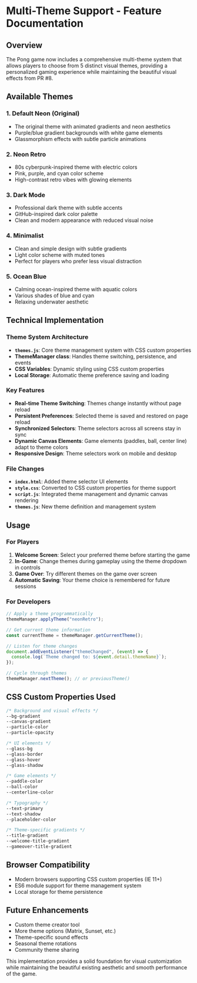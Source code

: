 # Multi-Theme Support - Feature Documentation

## Overview

The Pong game now includes a comprehensive multi-theme system that allows players to choose from 5 distinct visual themes, providing a personalized gaming experience while maintaining the beautiful visual effects from PR #8.

## Available Themes

### 1. **Default Neon** (Original)

- The original theme with animated gradients and neon aesthetics
- Purple/blue gradient backgrounds with white game elements
- Glassmorphism effects with subtle particle animations

### 2. **Neon Retro**

- 80s cyberpunk-inspired theme with electric colors
- Pink, purple, and cyan color scheme
- High-contrast retro vibes with glowing elements

### 3. **Dark Mode**

- Professional dark theme with subtle accents
- GitHub-inspired dark color palette
- Clean and modern appearance with reduced visual noise

### 4. **Minimalist**

- Clean and simple design with subtle gradients
- Light color scheme with muted tones
- Perfect for players who prefer less visual distraction

### 5. **Ocean Blue**

- Calming ocean-inspired theme with aquatic colors
- Various shades of blue and cyan
- Relaxing underwater aesthetic

## Technical Implementation

### Theme System Architecture

- **`themes.js`**: Core theme management system with CSS custom properties
- **ThemeManager class**: Handles theme switching, persistence, and events
- **CSS Variables**: Dynamic styling using CSS custom properties
- **Local Storage**: Automatic theme preference saving and loading

### Key Features

- **Real-time Theme Switching**: Themes change instantly without page reload
- **Persistent Preferences**: Selected theme is saved and restored on page reload
- **Synchronized Selectors**: Theme selectors across all screens stay in sync
- **Dynamic Canvas Elements**: Game elements (paddles, ball, center line) adapt to theme colors
- **Responsive Design**: Theme selectors work on mobile and desktop

### File Changes

- **`index.html`**: Added theme selector UI elements
- **`style.css`**: Converted to CSS custom properties for theme support
- **`script.js`**: Integrated theme management and dynamic canvas rendering
- **`themes.js`**: New theme definition and management system

## Usage

### For Players

1. **Welcome Screen**: Select your preferred theme before starting the game
2. **In-Game**: Change themes during gameplay using the theme dropdown in controls
3. **Game Over**: Try different themes on the game over screen
4. **Automatic Saving**: Your theme choice is remembered for future sessions

### For Developers

```javascript
// Apply a theme programmatically
themeManager.applyTheme("neonRetro");

// Get current theme information
const currentTheme = themeManager.getCurrentTheme();

// Listen for theme changes
document.addEventListener("themeChanged", (event) => {
  console.log(`Theme changed to: ${event.detail.themeName}`);
});

// Cycle through themes
themeManager.nextTheme(); // or previousTheme()
```

## CSS Custom Properties Used

```css
/* Background and visual effects */
--bg-gradient
--canvas-gradient
--particle-color
--particle-opacity

/* UI elements */
--glass-bg
--glass-border
--glass-hover
--glass-shadow

/* Game elements */
--paddle-color
--ball-color
--centerline-color

/* Typography */
--text-primary
--text-shadow
--placeholder-color

/* Theme-specific gradients */
--title-gradient
--welcome-title-gradient
--gameover-title-gradient
```

## Browser Compatibility

- Modern browsers supporting CSS custom properties (IE 11+)
- ES6 module support for theme management system
- Local storage for theme persistence

## Future Enhancements

- Custom theme creator tool
- More theme options (Matrix, Sunset, etc.)
- Theme-specific sound effects
- Seasonal theme rotations
- Community theme sharing

This implementation provides a solid foundation for visual customization while maintaining the beautiful existing aesthetic and smooth performance of the game.
